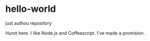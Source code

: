 # hello-world
just authou repository

Hurot here. I like Node.js and Coffeescript.
I've made a promision.
